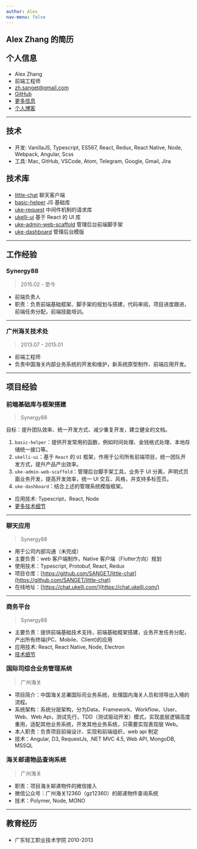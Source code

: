 ```yaml
---
author: Alex
nav-menu: false
---
```


<style>
  ul ul {
    margin-bottom: 0;
  }
  h1,h2,h3,h4,h5,h6 {
    margin: 1em 0;
  }
  /* a {
    color: #7fa0fc;
  } */
  .post-container {
    padding: 0 1em !important;
  }
  .artical {
    padding: 0.5em 0.5em !important;
  }
</style>

<!-- - [English version](/resume_en) -->

<!-- -------- -->

## Alex Zhang 的简历

## 个人信息

- Alex Zhang
- 前端工程师
- <a href="mailto:zh.sanget@gmail.com" target="_top">zh.sanget@gmail.com</a>
- <a href="https://github.com/SANGET" target="_blank">GitHub</a>
- [更多信息](/about)
- [个人博客](https://ukelli.com/)

--------

## 技术

- 开发: VanillaJS, Typescript, ES567, React, Redux, React Native, Node, Webpack, Angular, Scss
- 工具: Mac, GitHub, VSCode, Atom, Telegram, Google, Gmail, Jira

## 技术库

- [little-chat](https://chat.ukelli.com/) 聊天客户端
- [basic-helper](https://basic.ukelli.com/) JS 基础库
- [uke-request](https://request.ukelli.com/) 中间件机制的请求库
- [ukelli-ui](https://ui.ukelli.com/) 基于 React 的 UI 库
- [uke-admin-web-scaffold](https://scaffold.ukelli.com/) 管理后台前端脚手架
- [uke-dashboard](https://admin.ukelli.com/) 管理后台模版

--------

## 工作经验

### Synergy88

> 2015.02 - 至今

- 前端负责人
- 职责：负责前端基础框架、脚手架的规划与搭建，代码审阅，项目进度跟进，前端任务分配，前端技能培训。

--------

### 广州海关技术处

> 2013.07 - 2015.01

- 前端工程师
- 负责中国海关内部业务系统的开发和维护，新系统原型制作、前端应用开发。

--------

## 项目经验

### 前端基础库与框架搭建

> Synergy88

目标：提升团队效率、统一开发方式、减少重复开发，建立健全的文档。

1. `basic-helper`：提供开发常用的函数，例如时间处理、金钱格式处理、本地存储统一接口等。
2. `ukelli-ui`：基于 `React` 的 `UI` 框架，作用于公司所有前端项目，统一团队开发方式，提升产品产出效率。
3. `uke-admin-web-scaffold`：管理后台脚手架工具，业务于 UI 分离，声明式页面业务开发，提高开发效率，统一 UI 交互、风格，并支持多标签页。
4. `uke-dashboard`：结合上述的管理系统模版框架。

- 应用技术: Typescript，React, Node
- [更多技术细节](/uke-libs)

--------

### 聊天应用

> Synergy88

- 用于公司内部沟通（未完成）
- 主要负责：web 客户端制作，Native 客户端（Flutter方向）规划
- 使用技术：Typescript, Protobuf, React, Redux
- 项目仓库：[https://github.com/SANGET/little-chat](https://github.com/SANGET/little-chat)
- 在线地址：[https://chat.ukelli.com/](https://chat.ukelli.com/)

--------

### 商务平台

> Synergy88

- 主要负责：提供前端基础技术支持，前端基础框架搭建，业务开发任务分配，产出所有终端(PC、Mobile、Client)的应用
- 应用技术: React, React Native, Node, Electron
- [技术细节](/uke-libs)

### 国际司综合业务管理系统

> 广州海关

- 项目简介：中国海关总署国际司业务系统，处理国内海关人员和领导出入境的流程。
- 系统架构：系统分层架构，分为Data、Framework、Workflow、User、Web、Web Api，测试先行，TDD（测试驱动开发）模式，实现底层逻辑高度重用，适配其他业务系统，开发其他业务系统，只需要实现表现层 Web。
- 本人职责：负责项目前端设计、实现和前端组织，web api 制定
- 技术：Angular, D3, RequestJs, .NET MVC 4.5, Web API, MongoDB, MSSQL

### 海关邮递物品查询系统

> 广州海关

- 职责：项目海关邮递物件的微信接入
- 微信公众号：广州海关12360（gz12360）的邮递物件查询系统
- 技术：Polymer, Node, MONO

--------

## 教育经历

- 广东轻工职业技术学院 2010-2013

